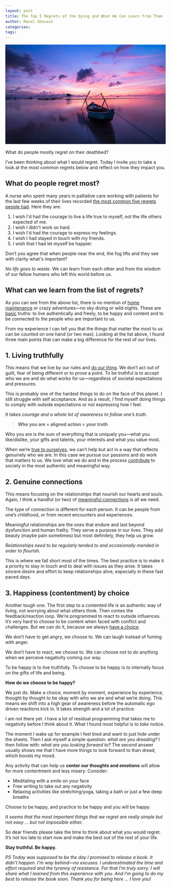 ```yaml
---
layout: post
title: The Top 5 Regrets of the Dying and What We Can Learn from Them
author: Manal Ghosain
categories:
tags:
---
```


![Sunset](/images/boat.jpg)

What do people mostly regret on their deathbed? 

I’ve been thinking about what I would regret. Today I invite you to take a look at the most common regrets below and reflect on how they impact you. 

## What do people regret most?

A nurse who spent many years in palliative care working with patients for the last few weeks of their lives recorded [the most common five regrets people had](http://bronnieware.com/regrets-of-the-dying/). Here they are: 

  1. I wish I'd had the courage to live a life true to myself, not the life others expected of me.
  2. I wish I didn't work so hard.
  3. I wish I'd had the courage to express my feelings.
  4. I wish I had stayed in touch with my friends.
  5. I wish that I had let myself be happier.

Don’t you agree that when people near the end, the fog lifts and they see with clarity what's important? 

_No life goes to waste._ We can learn from each other and from the wisdom of our fellow humans who left this world before us. 

## What can we learn from the list of regrets?

As you can see from the above list, there is no mention of [home maintenance](/deal-with-overwhelm-by-doing-nothing/) or crazy adventures—no sky diving or wild nights. These are [basic](/the-good-life-code/) truths: to live authentically and freely, to be happy and content and to be connected to the people who are important to us. 

From my experience I can tell you that the things that matter the most to us can be counted on one hand (or two max). Looking at the list above, I found three main points that can make a big difference for the rest of our lives. 

## 1. Living truthfully

This means that we live by our rules and [do our thing](/doing-your-own-thing/). We don’t act out of guilt, fear of being different or to prove a point. To be truthful is to accept who we are and do what works for us—regardless of societal expectations and pressures. 

This is probably one of the hardest things to do on the face of this planet. I still struggle with self acceptance. And as a result, I find myself doing things to comply with outside expectations or not expressing how I feel. 

_It takes courage and a whole lot of awareness to follow one’s truth._

> **Who you are + aligned action = your truth**

Who you are is the sum of everything that is uniquely you—what you like/dislike, your gifts and talents, your interests and what you value most.

When we’re [true to ourselves](/who-are-you-12-questions-to-uncover-your-turth/), we can’t help but act in a way that reflects genuinely who we are. In this case we pursue our passions and do work that matters to us. We love what we do and in the process [contribute](/the-heart-of-what-matters/) to society in the most authentic and meaningful way. 

## 2. Genuine connections

This means focusing on the relationships that nourish our hearts and souls. Again, I think a handful (or two) of [meaningful connections](/the-wealth-of-friendship/) is all we need. 

The type of connection is different for each person. It can be people from one’s childhood, or from recent encounters and experiences. 

Meaningful relationships are the ones that endure and last beyond dysfunction and human frailty. They serve a purpose in our lives. They add beauty (maybe pain sometimes) but most definitely, they help us grow. 

_Relationships need to be regularly tended to and occasionally mended in order to flourish._ 

This is where we fall short most of the times. The best practice is to make it a priority to stay in touch and to deal with issues as they arise. It takes sincere desire and effort to keep relationships alive, especially in these fast paced days. 

## 3. Happiness (contentment) by choice

Another tough one. The first step to a contented life is an authentic way of living, not worrying about what others think. Then comes the feedback/reaction loop. We’re programmed to react to outside influences. It’s very hard to choose to be content when faced with conflict and challenges. But we can do it, because we always [have a choice](/do-you-really-have-to-do-anything/). 

We don’t have to get angry, we choose to. We can laugh instead of fuming with anger. 

We don’t have to react, we choose to. We can choose not to do anything when we perceive negativity coming our way. 

To be happy is to live truthfully. To choose to be happy is to internally focus on the gifts of life and being. 

**How do we choose to be happy?** 

We just do. Make a choice, moment by moment, experience by experience, thought by thought to be okay with who we are and what we’re doing. This means we shift into a high gear of awareness before the automatic ego driven reactions kick in. It takes strength and a lot of practice. 

I am not there yet. I have a lot of residual programming that takes me to negativity before I think about it. What I found most helpful is to _take notice_. 

The moment I wake up for example I feel tired and want to just hide under the sheets. Then I ask myself a simple question: _what are you dreading?_ I then follow with: _what are you looking forward to?_ The second answer usually shows me that I have more things to look forward to than dread, which boosts my mood. 

Any activity that can help us **center our thoughts and emotions** will allow for more contentment and less misery. Consider: 

  * Meditating with a smile on your face
  * Free writing to take out any negativity
  * Relaxing activities like stretching/yoga, taking a bath or just a few deep breaths

Choose to be happy, and practice to be happy and you will be happy. 

_It seems that the most important things that we regret are really simple but not easy … but not impossible either._ 

So dear friends please take the time to think about what you would regret. It’s not too late to start now and make the best out of the rest of your life. 

**Stay truthful. Be happy.** 

_PS Today was supposed to be the day I promised to release a book. It didn’t happen. I’m way behind—no excuses. I underestimated the time and effort required and the tyranny of resistance. For that I’m truly sorry. I will share what I learned from this experience with you. And I’m going to do my best to release the book soon. Thank you for being here … I love you!_